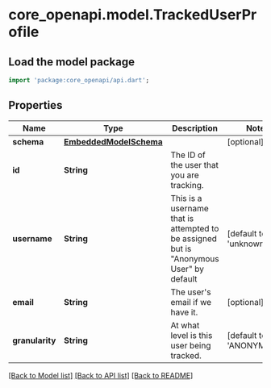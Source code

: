# core_openapi.model.TrackedUserProfile

## Load the model package
```dart
import 'package:core_openapi/api.dart';
```

## Properties
Name | Type | Description | Notes
------------ | ------------- | ------------- | -------------
**schema** | [**EmbeddedModelSchema**](EmbeddedModelSchema.md) |  | [optional] 
**id** | **String** | The ID of the user that you are tracking. | 
**username** | **String** | This is a username that is attempted to be assigned but is \"Anonymous User\" by default | [default to 'unknown']
**email** | **String** | The user's email if we have it. | [optional] 
**granularity** | **String** | At what level is this user being tracked. | [default to 'ANONYMOUS']

[[Back to Model list]](../README.md#documentation-for-models) [[Back to API list]](../README.md#documentation-for-api-endpoints) [[Back to README]](../README.md)


